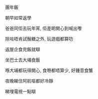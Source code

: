 團年飯

朝早如常返學

爸爸同佢去玩年宵, 佢差啲開心到喊出嚟

除咗唔肯試鬚糖之外, 玩遊戲都算叻

返屋企食完飯就瞓

坐巴士去大埔食飯

喺大埔都玩得開心, 食嘢都唔算少, 好鍾意食蟹

夜晚睇住阿航嘔都好冷靜

睇埋電視一點瞓
